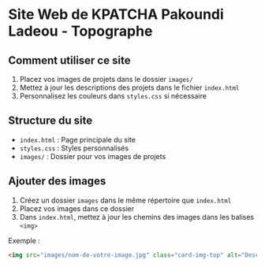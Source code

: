 # Site Web de KPATCHA Pakoundi Ladeou - Topographe

## Comment utiliser ce site

1. Placez vos images de projets dans le dossier `images/`
2. Mettez à jour les descriptions des projets dans le fichier `index.html`
3. Personnalisez les couleurs dans `styles.css` si nécessaire

## Structure du site

- `index.html` : Page principale du site
- `styles.css` : Styles personnalisés
- `images/` : Dossier pour vos images de projets

## Ajouter des images

1. Créez un dossier `images` dans le même répertoire que `index.html`
2. Placez vos images dans ce dossier
3. Dans `index.html`, mettez à jour les chemins des images dans les balises `<img>`

Exemple :
```html
<img src="images/nom-de-votre-image.jpg" class="card-img-top" alt="Description de l'image">
```
